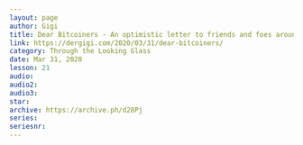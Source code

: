 ```yaml
---
layout: page
author: Gigi
title: Dear Bitcoiners - An optimistic letter to friends and foes around the globe
link: https://dergigi.com/2020/03/31/dear-bitcoiners/
category: Through the Looking Glass
date: Mar 31, 2020
lesson: 21
audio: 
audio2: 
audio3: 
star: 
archive: https://archive.ph/d28Pj
series: 
seriesnr: 
---
```

